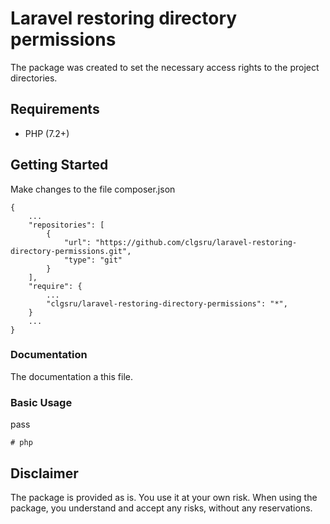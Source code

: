 # Laravel restoring directory permissions
The package was created to set the necessary access rights to the project directories.

## Requirements
* PHP (7.2+)

## Getting Started
Make changes to the file composer.json
```
{
    ...
    "repositories": [
        {
            "url": "https://github.com/clgsru/laravel-restoring-directory-permissions.git",
            "type": "git"
        }
    ],
    "require": {
        ...
        "clgsru/laravel-restoring-directory-permissions": "*",
    }
    ...
}
```


### Documentation
The documentation a this file.

### Basic Usage
pass
```
# php 
```

## Disclaimer
The package is provided as is. You use it at your own risk. When using the package, you understand and accept any risks, without any reservations.